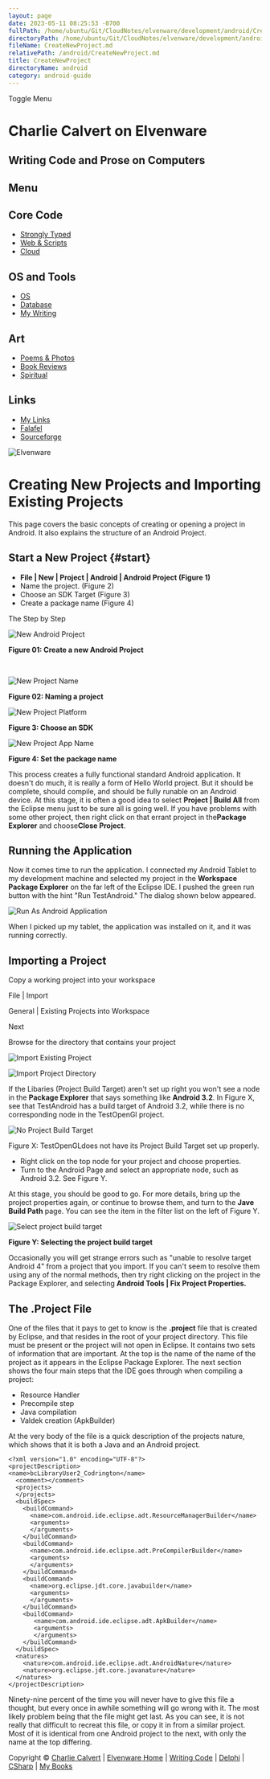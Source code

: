 ```yaml
---
layout: page
date: 2023-05-11 08:25:53 -0700
fullPath: /home/ubuntu/Git/CloudNotes/elvenware/development/android/CreateNewProject.md
directoryPath: /home/ubuntu/Git/CloudNotes/elvenware/development/android
fileName: CreateNewProject.md
relativePath: /android/CreateNewProject.md
title: CreateNewProject
directoryName: android
category: android-guide
---
```


Toggle Menu

Charlie Calvert on Elvenware
============================

Writing Code and Prose on Computers
-----------------------------------

Menu
----

Core Code
---------

-   [Strongly Typed](../index.html)
-   [Web & Scripts](../web/index.html)
-   [Cloud](../cloud/index.shtml)

OS and Tools
------------

-   [OS](../../os/index.html)
-   [Database](../database/index.html)
-   [My Writing](../../books/index.html)

Art
---

-   [Poems & Photos](../../Art/index.html)
-   [Book Reviews](../../books/reading/index.html)
-   [Spiritual](../../spirit/index.html)

Links
-----

-   [My Links](../../links.html)
-   [Falafel](http://www.falafel.com/)
-   [Sourceforge](http://sourceforge.net/projects/elvenware/)

![Elvenware](/assets/images/elvenwarelogo.png)

Creating New Projects and Importing Existing Projects
=====================================================

This page covers the basic concepts of creating or opening a project in
Android. It also explains the structure of an Android Project.

Start a New Project {#start}
-------------------

-   **File | New | Project | Android | Android Project (Figure 1)**
-   Name the project. (Figure 2)
-   Choose an SDK Target (Figure 3)
-   Create a package name (Figure 4)

The Step by Step

![New Android Project](images/NewProjectAndroid.png)

**Figure 01: Create a new Android Project**

 

![New Project Name](images/NewProjectName.png)

**Figure 02: Naming a project**

![New Project Platform](images/NewProjectPlatform.png)

**Figure 3: Choose an SDK**

![New Project App Name](images/NewAppName.png)

**Figure 4: Set the package name**

This process creates a fully functional standard Android application. It
doesn't do much, it is really a form of Hello World project. But it
should be complete, should compile, and should be fully runable on an
Android device. At this stage, it is often a good idea to select
**Project | Build All** from the Eclipse menu just to be sure all is
going well. If you have problems with some other project, then right
click on that errant project in the**Package Explorer** and
choose**Close Project**.

Running the Application
-----------------------

Now it comes time to run the application. I connected my Android Tablet
to my development machine and selected my project in the **Workspace
Package Explorer** on the far left of the Eclipse IDE. I pushed the
green run button with the hint "Run TestAndroid." The dialog shown below
appeared.

![Run As Android Application](images/AndroidRunAs.png)

When I picked up my tablet, the application was installed on it, and it
was running correctly.

Importing a Project
-------------------

Copy a working project into your workspace

File | Import

General | Existing Projects into Workspace

Next

Browse for the directory that contains your project

![Import Existing Project](images/ImportExistingProject.png)

![Import Project Directory](images/ImportProjectDirectory.png)

If the Libaries (Project Build Target) aren't set up right you won't see
a node in the **Package Explorer** that says something like **Android
3.2**. In Figure X, see that TestAndroid has a build target of Android
3.2, while there is no corresponding node in the TestOpenGl project.

![No Project Build Target](images/NoProjectBuildTarget.png)

Figure X: TestOpenGLdoes not have its Project Build Target set up
properly.

-   Right click on the top node for your project and choose properties.
-   Turn to the Android Page and select an appropriate node, such as
    Android 3.2. See Figure Y.

At this stage, you should be good to go. For more details, bring up the
project properties again, or continue to browse them, and turn to the
**Jave Build Path** page. You can see the item in the filter list on the
left of Figure Y.

![Select project build target](images/SelectProjectBuildTarget.png)

**Figure Y: Selecting the project build target**

Occasionally you will get strange errors such as "unable to resolve
target Android 4" from a project that you import. If you can't seem to
resolve them using any of the normal methods, then try right clicking on
the project in the Package Explorer, and selecting **Android Tools | Fix
Project Properties.**

**The .Project File**
---------------------

One of the files that it pays to get to know is the **.project** file
that is created by Eclipse, and that resides in the root of your project
directory. This file must be present or the project will not open in
Eclipse. It contains two sets of information that are important. At the
top is the name of the name of the project as it appears in the Eclipse
Package Explorer. The next section shows the four main steps that the
IDE goes through when compiling a project:

-   Resource Handler
-   Precompile step
-   Java compilation
-   Valdek creation (ApkBuilder)

At the very body of the file is a quick description of the projects
nature, which shows that it is both a Java and an Android project.

~~~~ {.code}
<?xml version="1.0" encoding="UTF-8"?>
<projectDescription>
<name>bcLibraryUser2_Codrington</name>
  <comment></comment>
  <projects>
  </projects>
  <buildSpec>
    <buildCommand>
      <name>com.android.ide.eclipse.adt.ResourceManagerBuilder</name>
      <arguments>
      </arguments>
    </buildCommand>
    <buildCommand>
      <name>com.android.ide.eclipse.adt.PreCompilerBuilder</name>
      <arguments>
      </arguments>
    </buildCommand>
    <buildCommand>
      <name>org.eclipse.jdt.core.javabuilder</name>
      <arguments>
      </arguments>
    </buildCommand>
    <buildCommand>
       <name>com.android.ide.eclipse.adt.ApkBuilder</name>
       <arguments>
       </arguments>
    </buildCommand>
  </buildSpec>
  <natures>
    <nature>com.android.ide.eclipse.adt.AndroidNature</nature>
    <nature>org.eclipse.jdt.core.javanature</nature>
  </natures>
</projectDescription>
~~~~

Ninety-nine percent of the time you will never have to give this file a
thought, but every once in awhile something will go wrong with it. The
most likely problem being that the file might get last. As you can see,
it is not really that difficult to recreat this file, or copy it in from
a similar project. Most of it is identical from one Android project to
the next, with only the name at the top differing.

Copyright © [Charlie Calvert](../../index.html) | [Elvenware
Home](../../index.html) | [Writing Code](../index.html) |
[Delphi](../delphi/index.html) | [CSharp](../csharp/index.html) | [My
Books](../../books/index.html)
